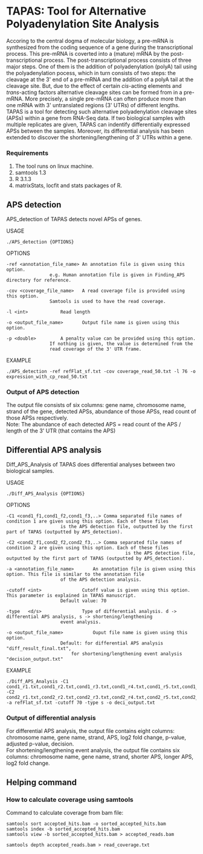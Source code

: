 # TAPAS: Tool for Alternative Polyadenylation Site Analysis

Accoring to the central dogma of molecular biology, a pre-mRNA is synthesized from the coding sequence of a gene during the transcriptional process. This pre-mRNA is coverted into a (mature) mRNA by the post-transcriptional process. The post-transcriptional process consists of three major steps. One of them is the addition of polyadenylation (polyA) tail using the polyadenylation pocess, which in turn consists of two steps: the cleavage at the 3' end of a pre-mRNA and the addition of a polyA tail at the cleavage site. But, due to the effect of certain *cis*-acting elements and *trans*-acting factors alternative cleavage sites can be formed from in a pre-mRNA. More precisely, a single pre-mRNA can often produce more than one mRNA with 3' untranslated regions (3' UTRs) of different lengths. TAPAS is a tool for detecting such alternative polyadenylation cleavage sites (APSs) within a gene from RNA-Seq data. If two biological samples with multiple replicates are given, TAPAS can indentify differentially expressed APSs between the samples. Moreover, its differential analysis has been extended to discover the shortening/lengthening of 3' UTRs within a gene.


### Requirements
1. The tool runs on linux machine.
2. samtools 1.3
3. R 3.1.3
4. matrixStats, locfit and stats packages of R.

## APS detection
APS_detection of TAPAS detects novel APSs of genes.

USAGE

	./APS_detection {OPTIONS}

OPTIONS

	-ref <annotation_file_name>	An annotation file is given using this option. 
					e.g. Human annotation file is given in Finding_APS directory for reference.

	-cov <coverage_file_name>	A read coverage file is provided using this option.
					Samtools is used to have the read coverage.

	-l <int>			Read length

	-o <output_file_name>		Output file name is given using this option.

	-p <double>			A penalty value can be provided using this option.
					If nothing is given, the value is determined from the 
					read coverage of the 3' UTR frame.

EXAMPLE

	./APS_detection -ref refFlat_sf.txt -cov coverage_read_50.txt -l 76 -o expression_with_cp_read_50.txt


### Output of APS detection
The output file consists of six columns: gene name, chromosome name, strand of the gene, detected APSs, abundance of those APSs, read count of those APSs respectively. <br />
Note: The abundance of each detected APS = read count of the APS / length of the 3' UTR (that contains the APS)  

	
## Differential APS analysis
Diff_APS_Analysis of TAPAS does differential analyses between two biological samples.

USAGE

	./Diff_APS_Analysis {OPTIONS}

OPTIONS

	-C1 <cond1_f1,cond1_f2,cond1_f3,..>	Comma separated file names of condition 1 are given using this option. Each of these files
						is the APS detection file, outputted by the first part of TAPAS (outputted by APS_detection).
	
	-C2 <cond2_f1,cond2_f2,cond2_f3,..>	Comma separated file names of condition 2 are given using this option. Each of these files 
                                                is the APS detection file, outputted by the first part of TAPAS (outputted by APS_detection).

	-a <annotation_file_name>		An annotation file is given using this option. This file is similar to the annotation file
						of the APS detection analysis.

	-cutoff	<int>				Cutoff value is given using this option. This parameter is explained in TAPAS manuscript.
						Default value: 70

	-type	<d/s>				Type of differential analysis. d -> differential APS analysis, s -> shortening/lengthening
						event analysis.

	-o <output_file_name>			Ouput file name is given using this option. 
						Default: for differential APS analysis "diff_result_final.txt", 
							for shortening/lengthening event analysis "decision_output.txt"

EXAMPLE

	./Diff_APS_Analysis -C1 cond1_r1.txt,cond1_r2.txt,cond1_r3.txt,cond1_r4.txt,cond1_r5.txt,cond1_r6.txt -C2 cond2_r1.txt,cond2_r2.txt,cond2_r3.txt,cond2_r4.txt,cond2_r5.txt,cond2_r6.txt -a refFlat_sf.txt -cutoff 70 -type s -o deci_output.txt
					

### Output of differential analysis
For differential APS analysis, the output file contains eight columns: chromosome name, gene name, strand, APS, log2 fold change, p-value, adjusted p-value, decision. <br />
For shortening/lengthening event analysis, the output file contains six columns: chromosome name, gene name, strand, shorter APS, longer APS, log2 fold change.


## Helping command

### How to calculate coverage using samtools

Command to calculate coverage from bam file:

	samtools sort accepted_hits.bam -o sorted_accepted_hits.bam
	samtools index -b sorted_accepted_hits.bam
	samtools view -b sorted_accepted_hits.bam > accepted_reads.bam

	samtools depth accepted_reads.bam > read_coverage.txt
